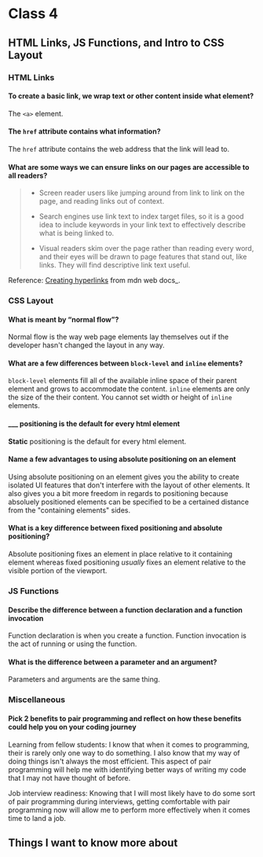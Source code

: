 # Class 4

## HTML Links, JS Functions, and Intro to CSS Layout

### HTML Links

#### To create a basic link, we wrap text or other content inside what element?

The `<a>` element.

#### The `href` attribute contains what information?

The `href` attribute contains the web address that the link will lead to.

#### What are some ways we can ensure links on our pages are accessible to all readers?

> - Screen reader users like jumping around from link to link on the page, and reading links out of context.
>
> - Search engines use link text to index target files, so it is a good idea to include keywords in your link text to effectively describe what is being linked to.
>
> - Visual readers skim over the page rather than reading every word, and their eyes will be drawn to page features that stand out, like links. They will find descriptive link text useful.
>

Reference: [Creating hyperlinks](https://developer.mozilla.org/en-US/docs/Learn/HTML/Introduction_to_HTML/Creating_hyperlinks) from mdn web docs_.

### CSS Layout

#### What is meant by “normal flow”?

Normal flow is the way web page elements lay themselves out if the developer hasn't changed the layout in any way.

#### What are a few differences between `block-level` and `inline` elements?

`block-level` elements fill all of the available inline space of their parent element and grows to accommodate the content. `inline` elements are only the size of the their content. You cannot set width or height of `inline` elements.

#### ___ positioning is the default for every html element

**Static** positioning is the default for every html element.

#### Name a few advantages to using absolute positioning on an element

Using absolute positioning on an element gives you the ability to create isolated UI features that don't interfere with the layout of other elements. It also gives you a bit more freedom in regards to positioning because absoluely positioned elements can be specified to be a certained distance from the "containing elements" sides.

#### What is a key difference between fixed positioning and absolute positioning?

Absolute positioning fixes an element in place relative to it containing element whereas fixed positioning *usually* fixes an element relative to the visible portion of the viewport.

### JS Functions

#### Describe the difference between a function declaration and a function invocation

Function declaration is when you create a function. Function invocation is the act of running or using the function.

#### What is the difference between a parameter and an argument?

Parameters and arguments are the same thing.

### Miscellaneous

#### Pick 2 benefits to pair programming and reflect on how these benefits could help you on your coding journey

Learning from fellow students: I know that when it comes to programming, their is rarely only one way to do something. I also know that my way of doing things isn't always the most efficient. This aspect of pair programming will help me with identifying better ways of writing my code that I may not have thought of before.

Job interview readiness: Knowing that I will most likely have to do some sort of pair programming during interviews, getting comfortable with pair programming now will allow me to perform more effectively when it comes time to land a job.

## Things I want to know more about
